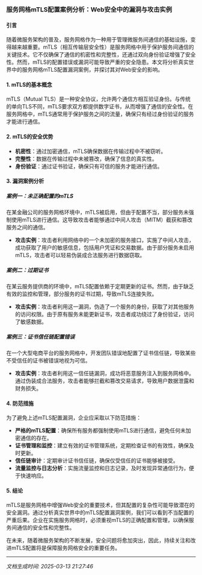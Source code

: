 ### 服务网格mTLS配置案例分析：Web安全中的漏洞与攻击实例

#### 引言

随着微服务架构的普及，服务网格作为一种用于管理微服务间通信的基础设施，变得越来越重要。mTLS（相互传输层安全性）是服务网格中用于保护服务间通信的关键技术。它不仅确保了通信的机密性和完整性，还通过双向身份验证增强了安全性。然而，mTLS的配置错误或漏洞可能导致严重的安全隐患。本文将分析真实世界中的服务网格mTLS配置漏洞案例，并探讨其对Web安全的影响。

#### 1. mTLS的基本概念

mTLS（Mutual TLS）是一种安全协议，允许两个通信方相互验证身份。与传统的单向TLS不同，mTLS要求双方都提供数字证书，从而增强了通信的安全性。在服务网格中，mTLS通常用于保护服务之间的流量，确保只有经过身份验证的服务才能进行通信。

#### 2. mTLS的安全优势

- **机密性**：通过加密通信，mTLS确保数据在传输过程中不被窃听。
- **完整性**：数据在传输过程中未被篡改，确保了信息的真实性。
- **身份验证**：通过证书验证，确保只有可信的服务才能进行通信。

#### 3. 漏洞案例分析

##### 案例一：未正确配置的mTLS

在某金融公司的服务网格环境中，mTLS被启用，但由于配置不当，部分服务未强制使用mTLS进行通信。这导致攻击者能够通过中间人攻击（MITM）截获和篡改服务之间的通信。

- **攻击实例**：攻击者利用网络中的一个未加密的服务接口，实施了中间人攻击，成功获取了用户的敏感信息，包括用户凭证和交易数据。由于部分服务未启用mTLS，攻击者可以轻易伪装成合法服务进行数据窃取。

##### 案例二：过期证书

在某云服务提供商的环境中，mTLS配置依赖于定期更新的证书。然而，由于缺乏有效的监控和管理，部分服务的证书过期，导致mTLS连接失败。

- **攻击实例**：攻击者利用这一漏洞，伪造了一个服务的身份，获取了对其他服务的访问权限。由于原有服务未能更新证书，攻击者成功绕过了身份验证，访问了敏感数据。

##### 案例三：证书信任链配置错误

在一个大型电商平台的服务网格中，开发团队错误地配置了证书信任链，导致某些不受信任的证书被错误地视为可信。

- **攻击实例**：攻击者利用这一信任链漏洞，成功将恶意服务注入到服务网格中。通过伪装成合法服务，攻击者能够拦截和篡改交易请求，导致用户数据泄露和财务损失。

#### 4. 防范措施

为了避免上述mTLS配置漏洞，企业应采取以下防范措施：

- **严格的mTLS配置**：确保所有服务都强制使用mTLS进行通信，避免任何未加密通信的存在。
- **证书管理和监控**：建立有效的证书管理系统，定期检查证书的有效性，确保及时更新。
- **信任链审计**：定期审计证书信任链，确保仅受信任的证书能够被接受。
- **流量监控与日志分析**：实施流量监控和日志记录，及时发现异常通信行为，便于快速响应。

#### 5. 结论

mTLS是服务网格中增强Web安全的重要技术，但其配置的复杂性可能导致潜在的安全漏洞。通过分析真实世界中的mTLS配置漏洞案例，我们可以看到不当配置的严重后果。企业在实施服务网格时，必须重视mTLS的正确配置和管理，以确保服务间通信的安全性和完整性。

在未来，随着微服务架构的不断发展，安全问题将愈加突出，因此，持续关注和改进mTLS配置将是保障服务网格安全的重要任务。

---

*文档生成时间: 2025-03-13 21:27:46*











